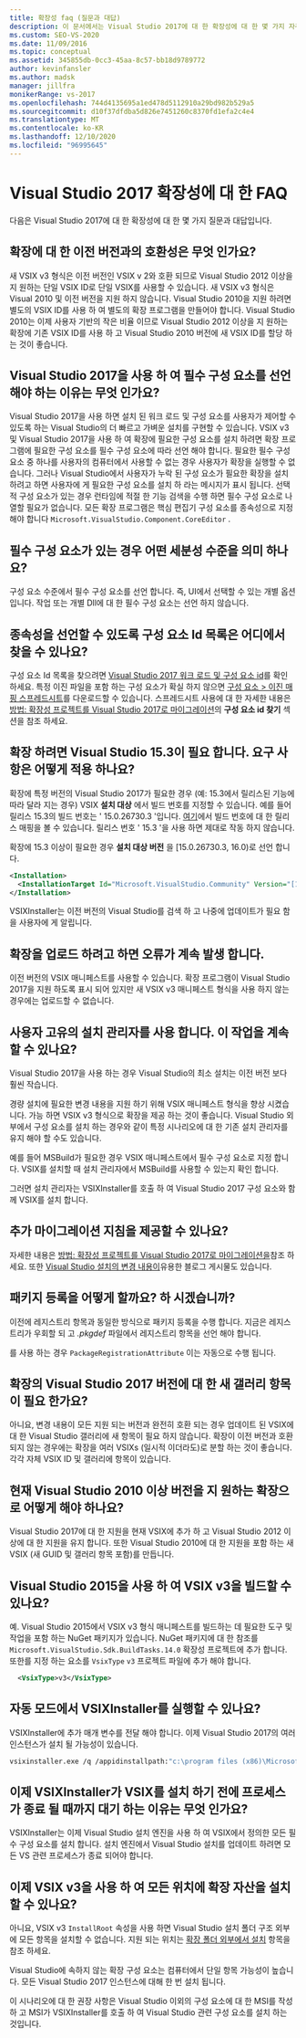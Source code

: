 ```yaml
---
title: 확장성 faq (질문과 대답)
description: 이 문서에서는 Visual Studio 2017에 대 한 확장성에 대 한 몇 가지 자주 묻는 질문에 답변 합니다.
ms.custom: SEO-VS-2020
ms.date: 11/09/2016
ms.topic: conceptual
ms.assetid: 345855db-0cc3-45aa-8c57-bb18d9789772
author: kevinfansler
ms.author: madsk
manager: jillfra
monikerRange: vs-2017
ms.openlocfilehash: 744d4135695a1ed478d5112910a29bd982b529a5
ms.sourcegitcommit: d10f37dfdba5d826e7451260c8370fd1efa2c4e4
ms.translationtype: MT
ms.contentlocale: ko-KR
ms.lasthandoff: 12/10/2020
ms.locfileid: "96995645"
---
```

# <a name="faq-for-visual-studio-2017-extensibility"></a>Visual Studio 2017 확장성에 대 한 FAQ

다음은 Visual Studio 2017에 대 한 확장성에 대 한 몇 가지 질문과 대답입니다.

## <a name="what-is-the-backwards-compatibility-story-for-extensions"></a>확장에 대 한 이전 버전과의 호환성은 무엇 인가요?

새 VSIX v3 형식은 이전 버전인 VSIX v 2와 호환 되므로 Visual Studio 2012 이상을 지 원하는 단일 VSIX ID로 단일 VSIX를 사용할 수 있습니다. 새 VSIX v3 형식은 Visual 2010 및 이전 버전을 지원 하지 않습니다. Visual Studio 2010을 지원 하려면 별도의 VSIX ID를 사용 하 여 별도의 확장 프로그램을 만들어야 합니다. Visual Studio 2010는 이제 사용자 기반의 작은 비율 이므로 Visual Studio 2012 이상을 지 원하는 확장에 기존 VSIX ID를 사용 하 고 Visual Studio 2010 버전에 새 VSIX ID를 할당 하는 것이 좋습니다.

## <a name="why-do-i-need-to-declare-prerequisites-with-visual-studio-2017"></a>Visual Studio 2017을 사용 하 여 필수 구성 요소를 선언 해야 하는 이유는 무엇 인가요?

Visual Studio 2017을 사용 하면 설치 된 워크 로드 및 구성 요소를 사용자가 제어할 수 있도록 하는 Visual Studio의 더 빠르고 가벼운 설치를 구현할 수 있습니다. VSIX v3 및 Visual Studio 2017을 사용 하 여 확장에 필요한 구성 요소를 설치 하려면 확장 프로그램에 필요한 구성 요소를 필수 구성 요소에 따라 선언 해야 합니다. 필요한 필수 구성 요소 중 하나를 사용자의 컴퓨터에서 사용할 수 없는 경우 사용자가 확장을 실행할 수 없습니다. 그러나 Visual Studio에서 사용자가 누락 된 구성 요소가 필요한 확장을 설치 하려고 하면 사용자에 게 필요한 구성 요소를 설치 하 라는 메시지가 표시 됩니다. 선택적 구성 요소가 있는 경우 런타임에 적절 한 기능 검색을 수행 하면 필수 구성 요소로 나열할 필요가 없습니다. 모든 확장 프로그램은 핵심 편집기 구성 요소를 종속성으로 지정 해야 합니다 `Microsoft.VisualStudio.Component.CoreEditor` .

## <a name="when-you-say-prerequisite-what-level-of-granularity-do-you-mean"></a>필수 구성 요소가 있는 경우 어떤 세분성 수준을 의미 하나요?

구성 요소 수준에서 필수 구성 요소를 선언 합니다. 즉, UI에서 선택할 수 있는 개별 옵션입니다. 작업 또는 개별 Dll에 대 한 필수 구성 요소는 선언 하지 않습니다.

## <a name="where-do-i-find-a-list-of-component-ids-so-i-can-declare-dependencies"></a>종속성을 선언할 수 있도록 구성 요소 Id 목록은 어디에서 찾을 수 있나요?

구성 요소 Id 목록을 찾으려면 [Visual Studio 2017 워크 로드 및 구성 요소 id](../install/workload-and-component-ids.md?view=vs-2019&preserve-view=true)를 확인 하세요. 특정 이진 파일을 포함 하는 구성 요소가 확실 하지 않으면 [구성 요소 > 이진 매핑 스프레드시트](https://aka.ms/vs2017componentid-binaries)를 다운로드할 수 있습니다. 스프레드시트 사용에 대 한 자세한 내용은 [방법: 확장성 프로젝트를 Visual Studio 2017로 마이그레이션](how-to-migrate-extensibility-projects-to-visual-studio-2017.md)의 **구성 요소 id 찾기** 섹션을 참조 하세요.

## <a name="my-extension-requires-visual-studio-153-how-do-i-enforce-that-requirement"></a>확장 하려면 Visual Studio 15.3이 필요 합니다. 요구 사항은 어떻게 적용 하나요?

확장에 특정 버전의 Visual Studio 2017가 필요한 경우 (예: 15.3에서 릴리스된 기능에 따라 달라 지는 경우) VSIX **설치 대상** 에서 빌드 번호를 지정할 수 있습니다. 예를 들어 릴리스 15.3의 빌드 번호는 ' 15.0.26730.3 '입니다. [여기](../install/visual-studio-build-numbers-and-release-dates.md)에서 빌드 번호에 대 한 릴리스 매핑을 볼 수 있습니다. 릴리스 번호 ' 15.3 '을 사용 하면 제대로 작동 하지 않습니다.

확장에 15.3 이상이 필요한 경우 **설치 대상 버전** 을 [15.0.26730.3, 16.0)로 선언 합니다.

```xml
<Installation>
  <InstallationTarget Id="Microsoft.VisualStudio.Community" Version="[15.0.26730.3, 16.0)" />
</Installation>
```

VSIXInstaller는 이전 버전의 Visual Studio를 검색 하 고 나중에 업데이트가 필요 함을 사용자에 게 알립니다.

## <a name="i-keep-getting-an-error-when-i-try-to-upload-my-extension"></a>확장을 업로드 하려고 하면 오류가 계속 발생 합니다.

이전 버전의 VSIX 매니페스트를 사용할 수 있습니다. 확장 프로그램이 Visual Studio 2017을 지원 하도록 표시 되어 있지만 새 VSIX v3 매니페스트 형식을 사용 하지 않는 경우에는 업로드할 수 없습니다.

## <a name="i-use-my-own-installer-can-i-continue-to-do-that"></a>사용자 고유의 설치 관리자를 사용 합니다. 이 작업을 계속할 수 있나요?

Visual Studio 2017을 사용 하는 경우 Visual Studio의 최소 설치는 이전 버전 보다 훨씬 작습니다.

경량 설치에 필요한 변경 내용을 지원 하기 위해 VSIX 매니페스트 형식을 향상 시켰습니다. 가능 하면 VSIX v3 형식으로 확장을 제공 하는 것이 좋습니다. Visual Studio 외부에서 구성 요소를 설치 하는 경우와 같이 특정 시나리오에 대 한 기존 설치 관리자를 유지 해야 할 수도 있습니다.

예를 들어 MSBuild가 필요한 경우 VSIX 매니페스트에서 필수 구성 요소로 지정 합니다. VSIX를 설치할 때 설치 관리자에서 MSBuild를 사용할 수 있는지 확인 합니다.

그러면 설치 관리자는 VSIXInstaller를 호출 하 여 Visual Studio 2017 구성 요소와 함께 VSIX를 설치 합니다.

## <a name="can-you-give-me-more-migration-guidance"></a>추가 마이그레이션 지침을 제공할 수 있나요?

자세한 내용은 [방법: 확장성 프로젝트를 Visual Studio 2017로 마이그레이션을](how-to-migrate-extensibility-projects-to-visual-studio-2017.md)참조 하세요. 또한 [Visual Studio 설치의 변경 내용이](https://devblogs.microsoft.com/setup/changes-to-visual-studio-15-setup/)유용한 블로그 게시물도 있습니다.

## <a name="how-do-i-do-package-registration"></a>패키지 등록을 어떻게 할까요? 하 시겠습니까?

이전에 레지스트리 항목과 동일한 방식으로 패키지 등록을 수행 합니다. 지금은 레지스트리가 우회할 되 고 *.pkgdef* 파일에서 레지스트리 항목을 선언 해야 합니다.

를 사용 하는 경우 `PackageRegistrationAttribute` 이는 자동으로 수행 됩니다.

## <a name="will-i-need-a-new-gallery-entry-for-the-visual-studio-2017-version-of-my-extension"></a>확장의 Visual Studio 2017 버전에 대 한 새 갤러리 항목이 필요 한가요?

아니요, 변경 내용이 모든 지원 되는 버전과 완전히 호환 되는 경우 업데이트 된 VSIX에 대 한 Visual Studio 갤러리에 새 항목이 필요 하지 않습니다. 확장이 이전 버전과 호환 되지 않는 경우에는 확장을 여러 VSIXs (일시적 이더라도)로 분할 하는 것이 좋습니다. 각각 자체 VSIX ID 및 갤러리에 항목이 있습니다.

## <a name="what-should-i-do-with-my-extension-that-currently-supports-visual-studio-2010-and-later"></a>현재 Visual Studio 2010 이상 버전을 지 원하는 확장으로 어떻게 해야 하나요?

Visual Studio 2017에 대 한 지원을 현재 VSIX에 추가 하 고 Visual Studio 2012 이상에 대 한 지원을 유지 합니다. 또한 Visual Studio 2010에 대 한 지원을 포함 하는 새 VSIX (새 GUID 및 갤러리 항목 포함)를 만듭니다.

## <a name="can-i-build-a-vsix-v3-with-visual-studio-2015"></a>Visual Studio 2015을 사용 하 여 VSIX v3을 빌드할 수 있나요?

예. Visual Studio 2015에서 VSIX v3 형식 매니페스트를 빌드하는 데 필요한 도구 및 작업을 포함 하는 NuGet 패키지가 있습니다. NuGet 패키지에 대 한 참조를 `Microsoft.VisualStudio.Sdk.BuildTasks.14.0` 확장성 프로젝트에 추가 합니다. 또한를 지정 하는 요소를 `VsixType` `v3` 프로젝트 파일에 추가 해야 합니다.

```xml
  <VsixType>v3</VsixType>
```

## <a name="can-i-run-the-vsixinstaller-in-quiet-mode"></a>자동 모드에서 VSIXInstaller를 실행할 수 있나요?

VSIXInstaller에 추가 매개 변수를 전달 해야 합니다. 이제 Visual Studio 2017의 여러 인스턴스가 설치 될 가능성이 있습니다.

```bash
vsixinstaller.exe /q /appidinstallpath:"c:\program files (x86)\Microsoft Visual Studio\2017\Enterprise\Common7\IDE\devenv.exe" /appidname:"Visual Studio" /logFile:<path to log file> /skuName:Enterprise /skuVersion:15.0.25810.0 "KendoUI.Mvc.VSPackage.vsix"
```

## <a name="why-does-the-vsixinstaller-now-wait-for-processes-to-exit-before-installing-the-vsix"></a>이제 VSIXInstaller가 VSIX를 설치 하기 전에 프로세스가 종료 될 때까지 대기 하는 이유는 무엇 인가요?

VSIXInstaller는 이제 Visual Studio 설치 엔진을 사용 하 여 VSIX에서 정의한 모든 필수 구성 요소를 설치 합니다. 설치 엔진에서 Visual Studio 설치를 업데이트 하려면 모든 VS 관련 프로세스가 종료 되어야 합니다.

## <a name="can-i-now-install-my-extension-assets-to-any-location-with-vsix-v3"></a>이제 VSIX v3을 사용 하 여 모든 위치에 확장 자산을 설치할 수 있나요?

아니요, VSIX v3 `InstallRoot` 속성을 사용 하면 Visual Studio 설치 폴더 구조 외부에 모든 항목을 설치할 수 없습니다. 지원 되는 위치는 [확장 폴더 외부에서 설치](set-install-root.md) 항목을 참조 하세요.

Visual Studio에 속하지 않는 확장 구성 요소는 컴퓨터에서 단일 항목 가능성이 높습니다. 모든 Visual Studio 2017 인스턴스에 대해 한 번 설치 됩니다.

이 시나리오에 대 한 권장 사항은 Visual Studio 이외의 구성 요소에 대 한 MSI를 작성 하 고 MSI가 VSIXInstaller를 호출 하 여 Visual Studio 관련 구성 요소를 설치 하는 것입니다.